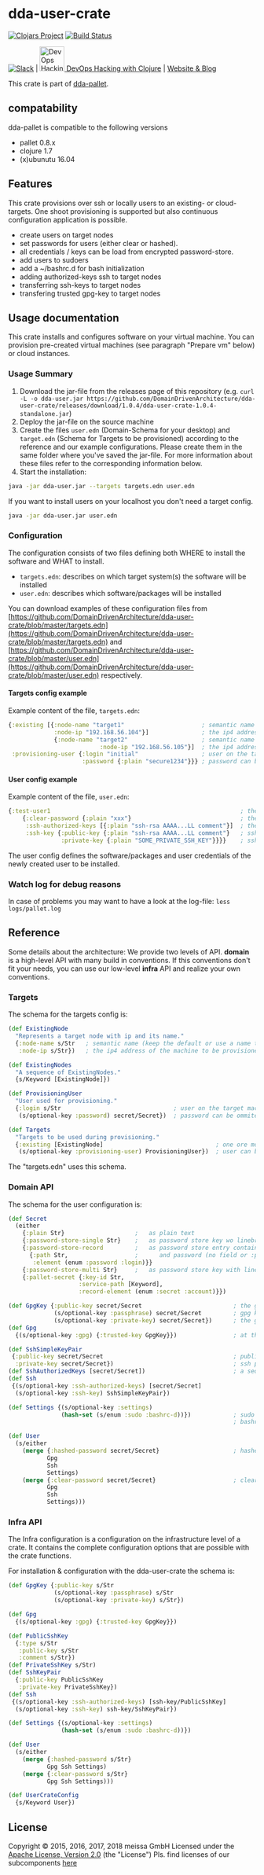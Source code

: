 # dda-user-crate

[![Clojars Project](https://img.shields.io/clojars/v/dda/dda-user-crate.svg)](https://clojars.org/dda/dda-user-crate)
[![Build Status](https://travis-ci.org/DomainDrivenArchitecture/dda-user-crate.svg?branch=master)](https://travis-ci.org/DomainDrivenArchitecture/dda-user-crate)

[![Slack](https://img.shields.io/badge/chat-clojurians-green.svg?style=flat)](https://clojurians.slack.com/messages/#dda-pallet/) | [<img src="https://domaindrivenarchitecture.org/img/meetup.svg" width=50 alt="DevOps Hacking with Clojure Meetup"> DevOps Hacking with Clojure](https://www.meetup.com/de-DE/preview/dda-pallet-DevOps-Hacking-with-Clojure) | [Website & Blog](https://domaindrivenarchitecture.org)

This crate is part of [dda-pallet](https://domaindrivenarchitecture.org/pages/dda-pallet/).

## compatability
dda-pallet is compatible to the following versions
* pallet 0.8.x
* clojure 1.7
* (x)ubunutu 16.04

## Features
This crate provisions over ssh or locally users to an existing- or cloud-targets.
One shoot provisioning is supported but also continuous configuration application is possible.

* create users on target nodes
* set passwords for users (either clear or hashed).
* all credentials / keys can be load from encrypted password-store.
* add users to sudoers
* add a ~/bashrc.d for bash initialization
* adding authorized-keys ssh to target nodes
* transferring ssh-keys to target nodes
* transfering trusted gpg-key to target nodes

## Usage documentation
This crate installs and configures software on your virtual machine. You can provision pre-created virtual machines (see paragraph "Prepare vm" below) or cloud instances.

### Usage Summary
1. Download the jar-file from the releases page of this repository (e.g. `curl -L -o dda-user.jar https://github.com/DomainDrivenArchitecture/dda-user-crate/releases/download/1.0.4/dda-user-crate-1.0.4-standalone.jar`)
2. Deploy the jar-file on the source machine
3. Create the files `user.edn` (Domain-Schema for your desktop) and `target.edn` (Schema for Targets to be provisioned) according to the reference and our example configurations. Please create them in the same folder where you've saved the jar-file. For more information about these files refer to the corresponding information below.
4. Start the installation:
```bash
java -jar dda-user.jar --targets targets.edn user.edn
```
If you want to install users on your localhost you don't need a target config.
```bash
java -jar dda-user.jar user.edn
```

### Configuration
The configuration consists of two files defining both WHERE to install the software and WHAT to install.
* `targets.edn`: describes on which target system(s) the software will be installed
* `user.edn`: describes which software/packages will be installed

You can download examples of these configuration files from
[https://github.com/DomainDrivenArchitecture/dda-user-crate/blob/master/targets.edn](https://github.com/DomainDrivenArchitecture/dda-user-crate/blob/master/targets.edn) and
[https://github.com/DomainDrivenArchitecture/dda-user-crate/blob/master/user.edn](https://github.com/DomainDrivenArchitecture/dda-user-crate/blob/master/user.edn) respectively.

#### Targets config example
Example content of the file, `targets.edn`:
```clojure
{:existing [{:node-name "target1"                      ; semantic name (keep the default or use a name that suits you)
             :node-ip "192.168.56.104"}]               ; the ip4 address of the machine to be provisioned
             {:node-name "target2"                     ; semantic name (keep the default or use a name that suits you)
                          :node-ip "192.168.56.105"}]  ; the ip4 address of the machine to be provisioned
 :provisioning-user {:login "initial"                  ; user on the target machine, must have sudo rights
                     :password {:plain "secure1234"}}} ; password can be ommited, if a ssh key is authorized
```

#### User config example
Example content of the file, `user.edn`:
```clojure
{:test-user1                                                      ; the user-name, root also works.
    {:clear-password {:plain "xxx"}                               ; the users password
     :ssh-authorized-keys [{:plain "ssh-rsa AAAA...LL comment"}]  ; the authorized ssh keys containig "ssh-rsa" "the key" "a comment"
     :ssh-key {:public-key {:plain "ssh-rsa AAAA...LL comment"}   ; ssh public KEY
               :private-key {:plain "SOME_PRIVATE_SSH_KEY"}}}}    ; ssh privarte key
```

The user config defines the software/packages and user credentials of the newly created user to be installed.

### Watch log for debug reasons
In case of problems you may want to have a look at the log-file:
`less logs/pallet.log`

## Reference
Some details about the architecture: We provide two levels of API. **domain** is a high-level API with many build in conventions. If this conventions don't fit your needs, you can use our low-level **infra** API and realize your own conventions.

### Targets
The schema for the targets config is:
```clojure
(def ExistingNode
  "Represents a target node with ip and its name."
  {:node-name s/Str   ; semantic name (keep the default or use a name that suits you)
   :node-ip s/Str})   ; the ip4 address of the machine to be provisioned

(def ExistingNodes
  "A sequence of ExistingNodes."
  {s/Keyword [ExistingNode]})

(def ProvisioningUser
  "User used for provisioning."
  {:login s/Str                                ; user on the target machine, must have sudo rights
   (s/optional-key :password) secret/Secret})  ; password can be ommited, if a ssh key is authorized

(def Targets
  "Targets to be used during provisioning."
  {:existing [ExistingNode]                                ; one ore more target nodes.
   (s/optional-key :provisioning-user) ProvisioningUser})  ; user can be ommited to execute on localhost with current user.
```

The "targets.edn" uses this schema.

### Domain API
The schema for the user configuration is:
```clojure
(def Secret
  (either
    {:plain Str}                    ;   as plain text
    {:password-store-single Str}    ;   as password store key wo linebreaks & whitespaces
    {:password-store-record         ;   as password store entry containing login (record :login)
      {:path Str,                   ;      and password (no field or :password)
       :element (enum :password :login)}}
    {:password-store-multi Str}     ;   as password store key with linebreaks
    {:pallet-secret {:key-id Str,
                    :service-path [Keyword],
                    :record-element (enum :secret :account)}})

(def GpgKey {:public-key secret/Secret                          ; the gpg public key - has to be a valid gpg key.
             (s/optional-key :passphrase) secret/Secret         ; gpg keys passphrase
             (s/optional-key :private-key) secret/Secret})      ; the gpg private key - has to be a valid gpg key.
(def Gpg
  {(s/optional-key :gpg) {:trusted-key GpgKey}})                ; at the moment only a ultimately trusted key can be configured.

(def SshSimpleKeyPair
 {:public-key secret/Secret                                     ; public key in format "ssh-rsa the-key the-comment"
  :private-key secret/Secret})                                  ; ssh private key
(def SshAuthorizedKeys [secret/Secret])                         ; a sequence of authorized keys.
(def Ssh
 {(s/optional-key :ssh-authorized-keys) [secret/Secret]
  (s/optional-key :ssh-key) SshSimpleKeyPair})

(def Settings {(s/optional-key :settings)
               (hash-set (s/enum :sudo :bashrc-d))})            ; sudo means user is part of sudoers group
                                                                ; bashrc-d will create a basrc.d wich contents are executed on bash start.

(def User
  (s/either
    (merge {:hashed-password secret/Secret}                     ; hashed passwords are written directly to /etc/shadow
           Gpg
           Ssh
           Settings)
    (merge {:clear-password secret/Secret}                      ; clear passwords are hashed before writing them to /etc/shadow
           Gpg
           Ssh
           Settings)))
```

### Infra API
The Infra configuration is a configuration on the infrastructure level of a crate. It contains the complete configuration options that are possible with the crate functions.

For installation & configuration with the dda-user-crate the schema is:
```clojure
(def GpgKey {:public-key s/Str
             (s/optional-key :passphrase) s/Str
             (s/optional-key :private-key) s/Str})

(def Gpg
  {(s/optional-key :gpg) {:trusted-key GpgKey}})

(def PublicSshKey
  {:type s/Str
   :public-key s/Str
   :comment s/Str})
(def PrivateSshKey s/Str)
(def SshKeyPair
  {:public-key PublicSshKey
   :private-key PrivateSshKey})
(def Ssh
 {(s/optional-key :ssh-authorized-keys) [ssh-key/PublicSshKey]
  (s/optional-key :ssh-key) ssh-key/SshKeyPair})

(def Settings {(s/optional-key :settings)
               (hash-set (s/enum :sudo :bashrc-d))})

(def User
  (s/either
    (merge {:hashed-password s/Str}
           Gpg Ssh Settings)
    (merge {:clear-password s/Str}
           Gpg Ssh Settings)))

(def UserCrateConfig
  {s/Keyword User})
```

## License

Copyright © 2015, 2016, 2017, 2018 meissa GmbH
Licensed under the [Apache License, Version 2.0](LICENSE) (the "License")
Pls. find licenses of our subcomponents [here](doc/SUBCOMPONENT_LICENSE)

